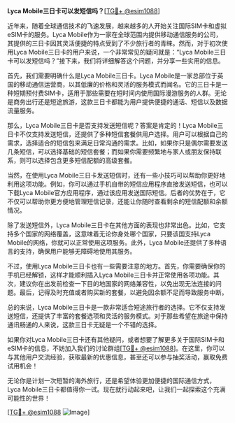 **Lyca Mobile三日卡可以发短信吗？**[[TG💪+ @esim1088](https://t.me/s/esim1088)]

近年来，随着全球通信技术的飞速发展，越来越多的人开始关注国际SIM卡和虚拟eSIM卡的服务。Lyca Mobile作为一家在全球范围内提供移动通信服务的公司，其提供的三日卡因其灵活便捷的特点受到了不少旅行者的青睐。然而，对于初次使用Lyca Mobile三日卡的用户来说，一个非常常见的疑问就是：“Lyca Mobile三日卡可以发短信吗？”接下来，我们将详细解答这个问题，并分享一些实用的信息。

首先，我们需要明确什么是Lyca Mobile三日卡。Lyca Mobile是一家总部位于英国的移动通信运营商，以其低廉的价格和灵活的服务模式而闻名。它的三日卡是一种短期预付费SIM卡，适用于那些需要在短时间内使用国际漫游服务的人群。无论是商务出行还是短途旅游，这款三日卡都能为用户提供便捷的通话、短信以及数据流量服务。

那么，Lyca Mobile三日卡是否支持发送短信呢？答案是肯定的！Lyca Mobile三日卡不仅支持发送短信，还提供了多种短信套餐供用户选择。用户可以根据自己的需求，选择适合的短信包来满足日常沟通的需求。比如，如果你只是偶尔需要发送几条短信，可以选择基础的短信套餐；而如果你需要频繁地与家人或朋友保持联系，则可以选择包含更多短信配额的高级套餐。

当然，在使用Lyca Mobile三日卡发送短信时，还有一些小技巧可以帮助你更好地利用这项功能。例如，你可以通过手机自带的短信应用程序直接发送短信，也可以下载Lyca Mobile官方应用程序，通过该应用发送国际短信。后者的优势在于，它不仅可以帮助你更方便地管理短信记录，还能让你随时查看剩余的短信配额和余额情况。

除了发送短信外，Lyca Mobile三日卡在其他方面的表现也非常出色。比如，它支持多个国家的网络覆盖，这意味着无论你身处哪个国家，只要该国支持Lyca Mobile的网络，你就可以正常使用这项服务。此外，Lyca Mobile还提供了多种语言的支持，确保用户能够无障碍地使用其服务。

不过，使用Lyca Mobile三日卡也有一些需要注意的地方。首先，你需要确保你的手机已经解锁，这样才能顺利插入Lyca Mobile三日卡并正常使用各项功能。其次，建议你在出发前检查一下目的地国家的网络兼容性，以免出现无法连接的问题。最后，记得及时充值或者购买新的套餐，以避免因余额不足而导致服务中断。

总的来说，Lyca Mobile三日卡是一款非常适合短途旅行者的选择。它不仅支持发送短信，还提供了丰富的套餐选项和灵活的服务模式。对于那些希望在旅途中保持通讯畅通的人来说，这款三日卡无疑是一个不错的选择。

如果你对Lyca Mobile三日卡还有其他疑问，或者想要了解更多关于国际SIM卡和eSIM卡的信息，不妨加入我们的讨论群组[[TG💪+ @esim1088](https://t.me/s/esim1088)]。在这里，你可以与其他用户交流经验，获取最新的优惠信息，甚至还可以参与抽奖活动，赢取免费试用机会！

无论你是计划一次短暂的海外旅行，还是希望体验更加便捷的国际通信方式，Lyca Mobile三日卡都值得你一试。现在就行动起来吧，让我们一起探索这个充满可能性的世界！

[[TG💪+ @esim1088](https://t.me/s/esim1088) ![Image](https://i.postimg.cc/4NQfJmqS/Snipaste-2025-05-13-00-14-12.png)]